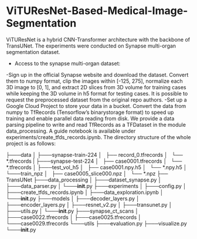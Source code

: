 # ViTUResNet-Based-Medical-Image-Segmentation
ViTUResNet is a hybrid CNN-Transformer architecture with the backbone of TransUNet.
The experiments were conducted on Synapse multi-organ segmentation dataset.

- Access to the synapse multi-organ dataset:

 -Sign up in the official Synapse website and download the dataset. Convert them to numpy format, clip the images within [-125, 275], normalize each 3D image to [0, 1], and extract 2D slices from 3D volume for training cases while keeping the 3D volume in h5 format for testing cases.
It is possible to request the preprocessed dataset from the original repo authors.
 -Set up a Google Cloud Project to store your data in a bucket.
Convert the data from numpy to TfRecords (Tensorflow’s binarystorage format) to speed up training and enable parallel data reading from disk. We provide a data parsing pipeline to write and read TfRecords as a TFDataset in the module data_processing. A guide notebook is available under experiments/create_tfds_records.ipynb.
The directory structure of the whole project is as follows:

├───data
│   ├───synapse-train-224
│   		├── record_0.tfrecords
│   		└── *.tfrecords
|   ├───synapse-test-224
│   		├── case0001.tfrecords
│   		└── *.tfrecords
│   ├───test_vol_h5
│   		├── case0001.npy.h5
│   		└── *.npy.h5
│   └───train_npz
│   		├── case0005_slice000.npz
│   		└── *.npz
├── TransUNet
    ├───data_processing
    │   ├───dataset_synapse.py
    │   ├───data_parser.py
    │   └───__init__.py
    ├───experiments
    │	├───config.py
    │   ├───create_tfds_records.ipynb
    │   ├───data_exploration.ipynb
    │   └───__init__.py
    ├───models
    │   ├───decoder_layers.py
    │   ├───encoder_layers.py
    │   ├───resnet_v2.py
    │   ├───transunet.py
    │   ├───utils.py
    │   └───__init__.py
    ├───synapse_ct_scans
    │   ├───case0022.tfrecords
    │   ├───case0025.tfrecords
    │   └───case0029.tfrecords
    └───utils
        ├───evaluation.py
        ├───visualize.py
        └───__init__.py
